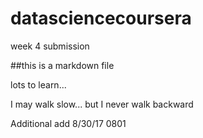 # datasciencecoursera
week 4 submission

##this is a markdown file 


lots to learn...

I may walk slow... but I never walk backward

Additional add 8/30/17 0801
